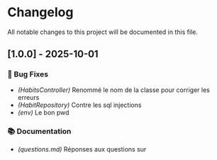 # Changelog

All notable changes to this project will be documented in this file.

## [1.0.0] - 2025-10-01

### 🐛 Bug Fixes

- *(HabitsController)* Renommé le nom de la classe pour corriger les erreurs
- *(HabitRepository)* Contre les sql injections
- *(env)* Le bon pwd

### 📚 Documentation

- *(questions.md)* Réponses aux questions sur

<!-- generated by git-cliff -->
